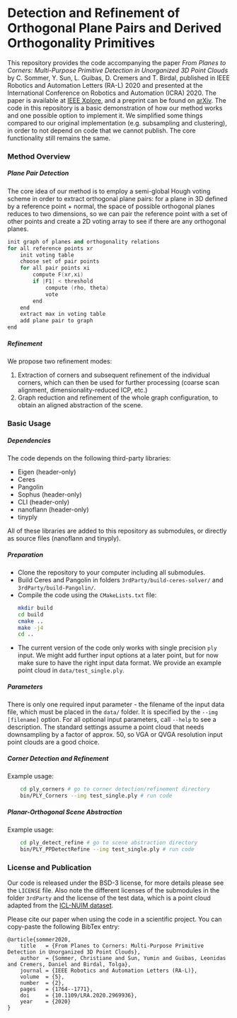 # Detection and Refinement of Orthogonal Plane Pairs and Derived Orthogonality Primitives

This repository provides the code accompanying the paper
_From Planes to Corners: Multi-Purpose Primitive Detection in Unorganized 3D Point Clouds_
by C. Sommer, Y. Sun, L. Guibas, D. Cremers and T. Birdal,
published in IEEE Robotics and Automation Letters (RA-L) 2020 and presented at the International Conference on Robotics and Automation (ICRA) 2020.
The paper is available at [IEEE Xplore](https://doi.org/10.1109/LRA.2020.2969936), and a preprint can be found on [arXiv](https://arxiv.org/abs/2001.07360).
The code in this repository is a basic demonstration of how our method works and one possible option to implement it.
We simplified some things compared to our original implementation (e.g. subsampling and clustering), in order to not depend on code that we cannot publish.
The core functionality still remains the same.


### Method Overview

##### Plane Pair Detection

The core idea of our method is to employ a semi-global Hough voting scheme in order to extract orthogonal plane pairs:
for a plane in 3D defined by a reference point + normal, the space of possible orthogonal planes reduces to two dimensions, so we can pair the reference point with a set of other points and create a 2D voting array to see if there are any orthogonal planes.

```c++
init graph of planes and orthogonality relations
for all reference points xr
    init voting table
    choose set of pair points
    for all pair points xi
        compute F(xr,xi)
        if |F1| < threshold
            compute (rho, theta)
            vote
        end
    end
    extract max in voting table
    add plane pair to graph
end
```

##### Refinement

We propose two refinement modes:
1. Extraction of corners and subsequent refinement of the individual corners, which can then be used for further processing (coarse scan alignment, dimensionality-reduced ICP, etc.)
2. Graph reduction and refinement of the whole graph configuration, to obtain an aligned abstraction of the scene.

### Basic Usage

##### Dependencies

The code depends on the following third-party libraries:

- Eigen (header-only)
- Ceres
- Pangolin
- Sophus (header-only)
- CLI (header-only)
- nanoflann (header-only)
- tinyply

All of these libraries are added to this repository as submodules, or directly as source files (nanoflann and tinyply).

##### Preparation

- Clone the repository to your computer including all submodules.
- Build Ceres and Pangolin in folders `3rdParty/build-ceres-solver/` and `3rdParty/build-Pangolin/`.
- Compile the code using the `CMakeLists.txt` file:
    ```bash
    mkdir build
    cd build
    cmake ..
    make -j4
    cd ..
    ```
- The current version of the code only works with single precision `ply` input. We might add further input options at a later point, but for now make sure to have the right input data format. We provide an example point cloud in `data/test_single.ply`.

##### Parameters

There is only one required input parameter - the filename of the input data file, which must be placed in the `data/` folder.
It is specified by the `--img [filename]` option.
For all optional input parameters, call `--help` to see a description.
The standard settings assume a point cloud that needs downsampling by a factor of approx. 50, so VGA or QVGA resolution input point clouds are a good choice.

##### Corner Detection and Refinement

Example usage:

```bash
    cd ply_corners # go to corner detection/refinement directory
    bin/PLY_Corners --img test_single.ply # run code
```

##### Planar-Orthogonal Scene Abstraction

Example usage:

```bash
    cd ply_detect_refine # go to scene abstraction directory
    bin/PLY_PPDetectRefine --img test_single.ply # run code
```

### License and Publication

Our code is released under the BSD-3 license, for more details please see the `LICENSE` file.
Also note the different licenses of the submodules in the folder `3rdParty` and the license of the test data, which is a point cloud adapted from the [ICL-NUIM dataset](http://www.doc.ic.ac.uk/~ahanda/VaFRIC/iclnuim.html).

Please cite our paper when using the code in a scientific project.
You can copy-paste the following BibTex entry:
```
@article{sommer2020,
    title   = {From Planes to Corners: Multi-Purpose Primitive Detection in Unorganized 3D Point Clouds},
    author  = {Sommer, Christiane and Sun, Yumin and Guibas, Leonidas and Cremers, Daniel and Birdal, Tolga},
    journal = {IEEE Robotics and Automation Letters (RA-L)},
    volume  = {5},
    number  = {2},
    pages   = {1764--1771},
    doi     = {10.1109/LRA.2020.2969936},
    year    = {2020}
}
```
